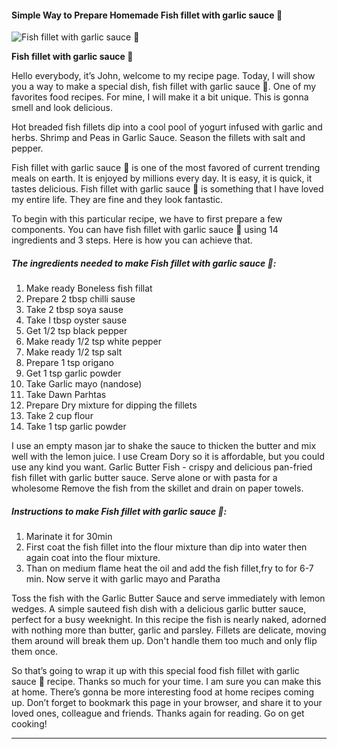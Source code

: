             

#### Simple Way to Prepare Homemade Fish fillet with garlic sauce 🍴

![Fish fillet with garlic sauce 🍴](https://img-global.cpcdn.com/recipes/cfa11e8de26a088b/751x532cq70/fish-fillet-with-garlic-sauce-%f0%9f%8d%b4-recipe-main-photo.jpg)

**Fish fillet with garlic sauce 🍴**

Hello everybody, it’s John, welcome to my recipe page. Today, I will show you a way to make a special dish, fish fillet with garlic sauce 🍴. One of my favorites food recipes. For mine, I will make it a bit unique. This is gonna smell and look delicious.

Hot breaded fish fillets dip into a cool pool of yogurt infused with garlic and herbs. Shrimp and Peas in Garlic Sauce. Season the fillets with salt and pepper.

Fish fillet with garlic sauce 🍴 is one of the most favored of current trending meals on earth. It is enjoyed by millions every day. It is easy, it is quick, it tastes delicious. Fish fillet with garlic sauce 🍴 is something that I have loved my entire life. They are fine and they look fantastic.

To begin with this particular recipe, we have to first prepare a few components. You can have fish fillet with garlic sauce 🍴 using 14 ingredients and 3 steps. Here is how you can achieve that.

##### The ingredients needed to make Fish fillet with garlic sauce 🍴:

1.  Make ready Boneless fish fillat
2.  Prepare 2 tbsp chilli sause
3.  Take 2 tbsp soya sause
4.  Take I tbsp oyster sause
5.  Get 1/2 tsp black pepper
6.  Make ready 1/2 tsp white pepper
7.  Make ready 1/2 tsp salt
8.  Prepare 1 tsp origano
9.  Get 1 tsp garlic powder
10.  Take Garlic mayo (nandose)
11.  Take Dawn Parhtas
12.  Prepare Dry mixture for dipping the fillets
13.  Take 2 cup flour
14.  Take 1 tsp garlic powder

I use an empty mason jar to shake the sauce to thicken the butter and mix well with the lemon juice. I use Cream Dory so it is affordable, but you could use any kind you want. Garlic Butter Fish - crispy and delicious pan-fried fish fillet with garlic butter sauce. Serve alone or with pasta for a wholesome Remove the fish from the skillet and drain on paper towels.

##### Instructions to make Fish fillet with garlic sauce 🍴:

1.  Marinate it for 30min
2.  First coat the fish fillet into the flour mixture than dip into water then again coat into the flour mixture.
3.  Than on medium flame heat the oil and add the fish fillet,fry to for 6-7 min. Now serve it with garlic mayo and Paratha

Toss the fish with the Garlic Butter Sauce and serve immediately with lemon wedges. A simple sauteed fish dish with a delicious garlic butter sauce, perfect for a busy weeknight. In this recipe the fish is nearly naked, adorned with nothing more than butter, garlic and parsley. Fillets are delicate, moving them around will break them up. Don't handle them too much and only flip them once.

So that’s going to wrap it up with this special food fish fillet with garlic sauce 🍴 recipe. Thanks so much for your time. I am sure you can make this at home. There’s gonna be more interesting food at home recipes coming up. Don’t forget to bookmark this page in your browser, and share it to your loved ones, colleague and friends. Thanks again for reading. Go on get cooking!

* * *